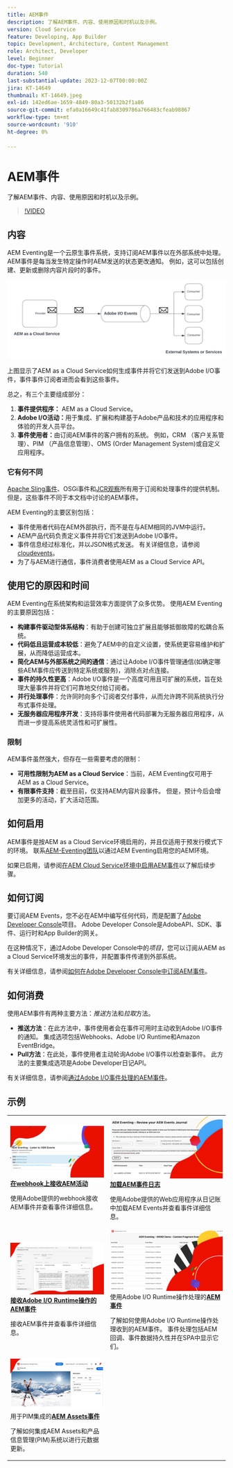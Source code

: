 ```yaml
---
title: AEM事件
description: 了解AEM事件、内容、使用原因和时机以及示例。
version: Cloud Service
feature: Developing, App Builder
topic: Development, Architecture, Content Management
role: Architect, Developer
level: Beginner
doc-type: Tutorial
duration: 540
last-substantial-update: 2023-12-07T00:00:00Z
jira: KT-14649
thumbnail: KT-14649.jpeg
exl-id: 142ed6ae-1659-4849-80a3-50132b2f1a86
source-git-commit: efa0a16649c41fab8309786a766483cfeab98867
workflow-type: tm+mt
source-wordcount: '910'
ht-degree: 0%

---
```


# AEM事件

了解AEM事件、内容、使用原因和时机以及示例。

>[!VIDEO](https://video.tv.adobe.com/v/3426686?quality=12&learn=on)

## 内容

AEM Eventing是一个云原生事件系统，支持订阅AEM事件以在外部系统中处理。 AEM事件是每当发生特定操作时AEM发送的状态更改通知。 例如，这可以包括创建、更新或删除内容片段时的事件。

![AEM事件](./assets/aem-eventing.png)

上图显示了AEM as a Cloud Service如何生成事件并将它们发送到Adobe I/O事件，事件事件订阅者进而会看到这些事件。

总之，有三个主要组成部分：

1. **事件提供程序：** AEM as a Cloud Service。
1. **Adobe I/O活动：**&#x200B;用于集成、扩展和构建基于Adobe产品和技术的应用程序和体验的开发人员平台。
1. **事件使用者：**&#x200B;由订阅AEM事件的客户拥有的系统。 例如，CRM （客户关系管理）、PIM （产品信息管理）、OMS (Order Management System)或自定义应用程序。

### 它有何不同

[Apache Sling事件](https://sling.apache.org/documentation/bundles/apache-sling-eventing-and-job-handling.html)、OSGi事件和[JCR观察](https://jackrabbit.apache.org/oak/docs/features/observation.html)所有用于订阅和处理事件的提供机制。 但是，这些事件不同于本文档中讨论的AEM事件。

AEM Eventing的主要区别包括：

- 事件使用者代码在AEM外部执行，而不是在与AEM相同的JVM中运行。
- AEM产品代码负责定义事件并将它们发送到Adobe I/O事件。
- 事件信息经过标准化，并以JSON格式发送。 有关详细信息，请参阅[cloudevents](https://cloudevents.io/)。
- 为了与AEM进行通信，事件消费者使用AEM as a Cloud Service API。


## 使用它的原因和时间

AEM Eventing在系统架构和运营效率方面提供了众多优势。 使用AEM Eventing的主要原因包括：

- **构建事件驱动型体系结构**：有助于创建可独立扩展且能够抵御故障的松耦合系统。
- **代码低且运营成本较低**：避免了AEM中的自定义设置，使系统更容易维护和扩展，从而降低运营成本。
- **简化AEM与外部系统之间的通信**：通过让Adobe I/O事件管理通信(如确定哪些AEM事件应传送到特定系统或服务)，消除点对点连接。
- **事件的持久性更高**：Adobe I/O事件是一个高度可用且可扩展的系统，旨在处理大量事件并将它们可靠地交付给订阅者。
- **并行处理事件**：允许同时向多个订阅者交付事件，从而允许跨不同系统执行分布式事件处理。
- **无服务器应用程序开发**：支持将事件使用者代码部署为无服务器应用程序，从而进一步提高系统灵活性和可扩展性。

### 限制

AEM事件虽然强大，但存在一些需要考虑的限制：

- **可用性限制为AEM as a Cloud Service**：当前，AEM Eventing仅可用于AEM as a Cloud Service。
- **有限事件支持**：截至目前，仅支持AEM内容片段事件。 但是，预计今后会增加更多的活动，扩大活动范围。

## 如何启用

AEM事件是按AEM as a Cloud Service环境启用的，并且仅适用于预发行模式下的环境。 联系<a href="mailto:grp-aem-events@adobe.com">AEM-Eventing团队</a>以通过AEM Eventing启用您的AEM环境。

如果已启用，请参阅[在AEM Cloud Service环境中启用AEM事件](https://developer.adobe.com/experience-cloud/experience-manager-apis/guides/events/#enable-aem-events-on-your-aem-cloud-service-environment)以了解后续步骤。

## 如何订阅

要订阅AEM Events，您不必在AEM中编写任何代码，而是配置了[Adobe Developer Console](https://developer.adobe.com/)项目。 Adobe Developer Console是AdobeAPI、SDK、事件、运行时和App Builder的网关。

在这种情况下，通过Adobe Developer Console中的&#x200B;_项目_，您可以订阅从AEM as a Cloud Service环境发出的事件，并配置事件传递到外部系统。

有关详细信息，请参阅[如何在Adobe Developer Console中订阅AEM事件](https://developer.adobe.com/experience-cloud/experience-manager-apis/guides/events/#how-to-subscribe-to-aem-events-in-the-adobe-developer-console)。

## 如何消费

使用AEM事件有两种主要方法：_推送_&#x200B;方法和&#x200B;_拉取_&#x200B;方法。

- **推送方法**：在此方法中，事件使用者会在事件可用时主动收到Adobe I/O事件的通知。 集成选项包括Webhooks、Adobe I/O Runtime和Amazon EventBridge。
- **Pull方法**：在此处，事件使用者主动轮询Adobe I/O事件以检查新事件。 此方法的主要集成选项是Adobe Developer日记API。

有关详细信息，请参阅[通过Adobe I/O事件处理的AEM事件](https://developer.adobe.com/experience-cloud/experience-manager-apis/guides/events/#aem-events-processing-via-adobe-io)。

## 示例

<table>
  <tr>
    <td>
        <a  href="./examples/webhook.md"><img alt="在webhook上接收AEM事件" src="./assets/examples/webhook/webhook-example.png"/></a>
        <div><strong><a href="./examples/webhook.md">在webhook上接收AEM活动</a></strong></div>
        <p>
          使用Adobe提供的webhook接收AEM事件并查看事件详细信息。
        </p>
      </td>
      <td>
        <a  href="./examples/journaling.md"><img alt="加载AEM事件日志" src="./assets/examples/journaling/eventing-journal.png"/></a>
        <div><strong><a href="./examples/journaling.md">加载AEM事件日志</a></strong></div>
        <p>
          使用Adobe提供的Web应用程序从日记账中加载AEM Events并查看事件详细信息。
        </p>
      </td>
    </tr>
  <tr>
    <td>
        <a  href="./examples/runtime-action.md"><img alt="在Adobe I/O Runtime操作中接收AEM事件" src="./assets/examples/runtime-action/eventing-runtime.png"/></a>
        <div><strong><a href="./examples/runtime-action.md">接收Adobe I/O Runtime操作的AEM事件</a></strong></div>
        <p>
          接收AEM事件并查看事件详细信息。
        </p>
      </td>
      <td>
        <a  href="./examples/event-processing-using-runtime-action.md"><img alt="使用Adobe I/O Runtime操作处理AEM事件" src="./assets/examples/event-processing-using-runtime-action/event-processing.png"/></a>
        <div>使用Adobe I/O Runtime操作处理的<strong><a href="./examples/event-processing-using-runtime-action.md">AEM事件</a></strong></div>
        <p>
          了解如何使用Adobe I/O Runtime操作处理收到的AEM事件。 事件处理包括AEM回调、事件数据持久性并在SPA中显示它们。
        </p>
      </td>
  </tr>    
  <tr>
    <td>
        <a  href="./examples/assets-pim-integration.md"><img alt="用于PIM集成的AEM Assets事件" src="./assets/examples/assets-pim-integration/PIM-integration-tile.png"/></a>
        <div>用于PIM集成的<strong><a href="./examples/assets-pim-integration.md">AEM Assets事件</a></strong></div>
        <p>
          了解如何集成AEM Assets和产品信息管理(PIM)系统以进行元数据更新。
        </p>
      </td>
  </tr>  
</table>
